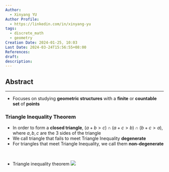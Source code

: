 ```yaml
---
Author:
  - Xinyang YU
Author Profile:
  - https://linkedin.com/in/xinyang-yu
tags:
  - discrete_math
  - geometry
Creation Date: 2024-01-25, 10:03
Last Date: 2024-03-24T15:56:55+08:00
References: 
draft: 
description: 
---
```

## Abstract
---
- Focuses on studying **geometric structures** with a **finite** or **countable set** of **points**


### Triangle Inequality Theorem
- In order to form a **closed triangle**, $(a+b \gt c) \cap (a+c \gt b) \cap (b+c \gt a)$, where $a,b,c$ are the 3 sides of the triangle
- We call triangle that fails to meet Triangle Inequality **degenerate** 
- For triangles that meet Triangle Inequality, we call them **non-degenerate**
</br>

- Triangle inequality theorem
![](https://youtu.be/KlKYvbigBqs?si=kyFj0q7r8u2o3v8j)